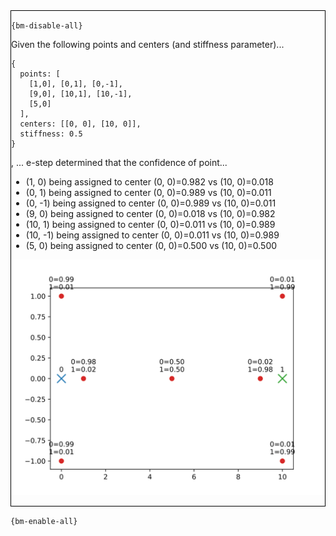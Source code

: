 <div style="border:1px solid black;">

`{bm-disable-all}`


Given the following points and centers (and stiffness parameter)...

```
{
  points: [
    [1,0], [0,1], [0,-1],
    [9,0], [10,1], [10,-1],
    [5,0]
  ],
  centers: [[0, 0], [10, 0]],
  stiffness: 0.5
}

```

, ... e-step determined that the confidence of point...

 * (1, 0) being assigned to center (0, 0)=0.982  vs (10, 0)=0.018 
 * (0, 1) being assigned to center (0, 0)=0.989  vs (10, 0)=0.011 
 * (0, -1) being assigned to center (0, 0)=0.989  vs (10, 0)=0.011 
 * (9, 0) being assigned to center (0, 0)=0.018  vs (10, 0)=0.982 
 * (10, 1) being assigned to center (0, 0)=0.011  vs (10, 0)=0.989 
 * (10, -1) being assigned to center (0, 0)=0.011  vs (10, 0)=0.989 
 * (5, 0) being assigned to center (0, 0)=0.500  vs (10, 0)=0.500 


![e-step 2D plot](ch8_f8199ae4d8b2b568e130a5ba1f3525b9_plot.svg)

</div>

`{bm-enable-all}`

